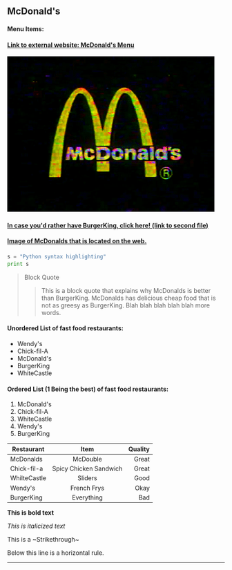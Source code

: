 ## McDonald's

#### Menu Items:
#### [Link to external website: McDonald's Menu](https://www.mcdonalds.com/us/en-us/full-menu.html)

![](image/mc.gif)


#### [In case you'd rather have BurgerKing, click here! (link to second file)](https://github.com/krosswick/Markdown/blob/master/burgerking.md)

#### [Image of McDonalds that is located on the web.](https://www.reachmee.com/wp-content/uploads/2014/08/mcdonalds-portfolio.png)

```python
s = "Python syntax highlighting"
print s
```
>Block Quote
>>This is a block quote that explains why McDonalds is better than BurgerKing.  McDonalds has delicious cheap food that is not as greesy as BurgerKing. Blah blah blah blah blah more words.

#### Unordered List of fast food restaurants:
- Wendy's
- Chick-fil-A
- McDonald's
- BurgerKing
- WhiteCastle

#### Ordered List (1 Being the best) of fast food restaurants:
1. McDonald's
1. Chick-fil-A
1. WhiteCastle
1. Wendy's
1. BurgerKing

|Restaurant  | Item                   | Quality |
| ---------- |:----------------------:| -------:|
|McDonalds   | McDouble               | Great   |
|Chick-fil-a | Spicy Chicken Sandwich | Great   |
|WhilteCastle| Sliders                | Good    |
|Wendy's     | French Frys            | Okay    |
|BurgerKing  | Everything             | Bad     |

**This is bold text**

*This is italicized text*

This is a ~Strikethrough~

Below this line is a horizontal rule.

---
